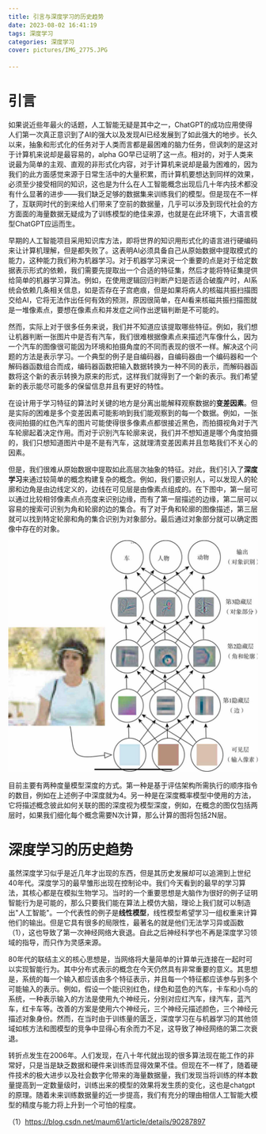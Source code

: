 ```yaml
---
title: 引言与深度学习的历史趋势
date: 2023-08-02 16:41:19
tags: 深度学习
categories: 深度学习
cover: pictures/IMG_2775.JPG

---
```


# 引言

如果说近些年最火的话题，人工智能无疑是其中之一，ChatGPT的成功应用使得人们第一次真正意识到了AI的强大以及发现AI已经发展到了如此强大的地步。长久以来，抽象和形式化的任务对于人类而言都是最困难的脑力任务，但讽刺的是这对于计算机来说却是最容易的，alpha GO早已证明了这一点。相对的，对于人类来说最为简单的主观、直观的非形式化内容，对于计算机来说却是最为困难的，因为我们的此方面感觉来源于日常生活中的大量积累，而计算机要想达到同样的效果，必须至少接受相同的知识，这也是为什么在人工智能概念出现后几十年内技术都没有什么显著的进步——我们缺乏足够的数据集来训练我们的模型。但是现在不一样了，互联网时代的到来给人们带来了空前的数据量，几乎可以涉及到现代社会的方方面面的海量数据无疑成为了训练模型的绝佳来源，也就是在此环境下，大语言模型ChatGPT应运而生。

早期的人工智能项目采用知识库方法，即将世界的知识用形式化的语言进行硬编码来让计算机理解，但是都失败了。这表明AI必须具备自己从原始数据中提取模式的能力，这种能力我们称为机器学习。对于机器学习来说一个重要的点是对于给定数据表示形式的依赖，我们需要先提取出一个合适的特征集，然后才能将特征集提供给简单的机器学习算法。例如，在使用逻辑回归判断产妇是否适合破腹产时，AI系统会依赖几条相关信息，如是否存在子宫疤痕，但是如果将病人的核磁共振扫描图交给AI，它将无法作出任何有效的预测，原因很简单，在AI看来核磁共振扫描图就是一堆像素点，要想在像素点和并发症之间作出逻辑判断是不可能的。

然而，实际上对于很多任务来说，我们并不知道应该提取哪些特征。例如，我们想让机器判断一张图片中是否有汽车，我们很难根据像素点来描述汽车像什么，因为一个汽车的图像很可能因为环境和拍摄角度的不同而表现的很不一样。解决这个问题的方法是表示学习。一个典型的例子是自编码器，自编码器由一个编码器和一个解码器函数组合而成，编码器函数把输入数据转换为一种不同的表示，而解码器函数将这个新的表示转换为原来的形式，这样我们就得到了一个新的表示。我们希望新的表示能尽可能多的保留信息并且有更好的特性。

在设计用于学习特征的算法时关键的地方是分离出能解释观察数据的**变差因素**。但是实际的困难是多个变差因素可能影响到我们能观察到的每一个数据。例如，一张夜间拍摄的红色汽车的图片可能使得很多像素点都很接近黑色，而拍摄视角对于汽车轮廓起着决定作用。而对于识别汽车轮廓来说，我们并不想知道是哪个角度拍摄的，我们只想知道图片中是不是有汽车，这就理清变差因素并且忽略我们不关心的因素。

但是，我们很难从原始数据中提取如此高层次抽象的特征。对此，我们引入了**深度学习**来通过较简单的概念构建复杂的概念。例如，我们要识别人，可以发现人的轮廓和边角是由边线定义的，边线在可见层是由像素点组成的。在下图中，第一层可以通过比较相邻像素点点亮度来识别边缘，而有了第一层描述的边缘，第二层可以容易的搜索可识别为角和轮廓的边的集合。有了对于角和轮廓的图像描述，第三层就可以找到特定轮廓和角的集合识别为对象部分。最后通过对象部分就可以确定图像中存在的对象。

 <img src="引言与深度学习的历史趋势/1280X1280.JPEG" alt="img" style="zoom:50%;" /> 

目前主要有两种度量模型深度的方式。第一种是基于评估架构所需执行的顺序指令的数目，例如在上述例子中深度就为4。另一种是在深度概率模型中使用的方法，它将描述概念彼此如何关联的图的深度视为模型深度，例如，在概念的图仅包括两层时，如果我们细化每个概念需要N次计算，那么计算的图将包括2N层。

# 深度学习的历史趋势

虽然深度学习似乎是近几年才出现的东西，但是其历史发展却可以追溯到上世纪40年代。深度学习的最早雏形出现在控制论中。我们今天看到的最早的学习算法，其核心都是在模拟生物学习。当时的一个重要思想是大脑作为很好的例子证明智能行为是可能的，那么只要我们能在算法上模仿大脑，理论上我们就可以制造出"人工智能"。一个代表性的例子是**线性模型**，线性模型希望学习一组权重来计算他们的输出。但是它具有很多的局限性，最著名的就是他们无法学习异或函数（1），这也导致了第一次神经网络大衰退。自此之后神经科学也不再是深度学习领域的指导，而只作为灵感来源。

80年代的联结主义的核心思想是，当网络将大量简单的计算单元连接在一起时可以实现智能行为。其中分布式表示的概念在今天仍然具有非常重要的意义。其思想是，系统的每一个输入都应该由多个特征表示，并且每一个特征都应该参与到多个可能输入的表示。例如，假设一个能识别红色，绿色和蓝色的汽车，卡车和小鸟的系统，一种表示输入的方法是使用九个神经元，分别对应红汽车，绿汽车，蓝汽车，红卡车等。改善的方案是使用六个神经元，三个神经元描述颜色，三个神经元描述对象身份。然而，在当时由于训练量的匮乏，深度学习在与机器学习的其他领域如核方法和图模型的竞争中显得心有余而力不足，这导致了神经网络的第二次衰退。

转折点发生在2006年。人们发现，在八十年代就出现的很多算法现在能工作的非常好，只是当是缺乏数据和硬件来训练而显得效果不佳。但现在不一样了，随着硬件技术的极大进步以及社会数字化带来的海量数据量，我们发现当将训练的样本数量提高到一定数量级时，训练出来的模型的效果将发生质的变化，这也是chatgpt的原理。随着未来训练数据量的近一步提高，我们有充分的理由相信人工智能大模型的精度与能力将上升到一个可怕的程度。

（1）https://blog.csdn.net/maum61/article/details/90287897